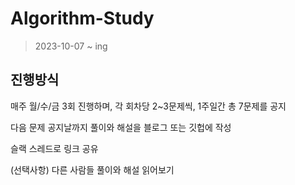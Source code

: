 # Algorithm-Study
> 2023-10-07 ~ ing

## 진행방식
매주 월/수/금 3회 진행하며, 각 회차당 2~3문제씩, 1주일간 총 7문제를 공지

다음 문제 공지날까지 풀이와 해설을 블로그 또는 깃헙에 작성

슬랙 스레드로 링크 공유

(선택사항) 다른 사람들 풀이와 해설 읽어보기
